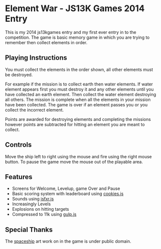 # Element War - JS13K Games 2014 Entry

This is my 2014 js13kgames entry and my first ever entry in to the competition. The game is basic memory game in which you are trying to remember then collect elements in order.

## Playing Instructions  

You must collect the elements in the order shown, all other elements must be destroyed.

For example if the mission is to collect earth then water elements. If water element appears first you must destroy it and any other elements until you have collected an earth element. Then collect the water element destroying all others. The mission is complete when all the elements in your mission have been collected. The game is over if an element passes you or you collect the incorrect element.

Points are awarded for destroying elements and completing the missions however points are subtracted for hitting an element you are meant to collect.

## Controls

Move the ship left to right using the mouse and fire using the right mouse button. To pause the game move the mouse out of the playable area.
 
## Features

* Screens for Welcome, Levelup, game Over and Pause
* Basic scoring system with leaderboard using [cookies.js](https://developer.mozilla.org/en-US/docs/Web/API/document.cookie)
* Sounds using [jsfxr.js](https://github.com/mneubrand/jsfxr)
* Increasingly Levels
* Explosions on hitting targets
* Compressed to 11k using [gulp.js](http://gulpjs.com/)

## Special Thanks
The [spaceship](http://opengameart.org/content/spaceship-9) art work on in the game is under public domain.